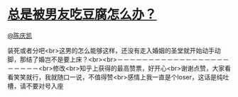 
#  [总是被男友吃豆腐怎么办？](https://zhihu.com/questions/22979962)



[@陈庆凯](https://zhihu.com/people/59abba651a992d78f266c7e41d94f1fa)

装死或者分吧&lt;br&gt;这男的怎么能够这样，还没有走入婚姻的圣堂就开始动手动脚，那结了婚岂不是要上床？&lt;br&gt;&lt;br&gt;－－－－－－－－－－－－－－－－－－－－－－－&lt;br&gt;修改&lt;br&gt;知乎上获得的最高赞票，好开心&lt;br&gt;谢谢点赞，大家看看笑笑就行，我就随口一说，不值得赞&lt;br&gt;感情上我一直是个loser，这话是纯吐槽，请不要对号入座
